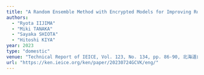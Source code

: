 ```yaml
---
title: "A Random Ensemble Method with Encrypted Models for Improving Robustness against Adversarial Examples"
authors:
  - "Ryota IIJIMA"
  - "Miki TANAKA"
  - "Sayaka SHIOTA"
  - "Hitoshi KIYA"
year: 2023
type: "domestic"
venue: "Technical Report of IEICE, Vol. 123, No. 134, pp. 86-90, 北海道自治労会館 , 2023-07-17."
url: "https://ken.ieice.org/ken/paper/20230724GCVK/eng/"
---
```

